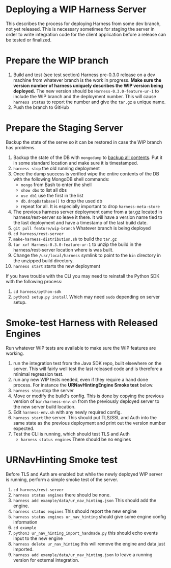 # Deploying a WIP Harness Server

This describes the process for deploying Harness from some dev branch, not yet released. This is necessary sometimes for staging the server in order to write integration code for the client application before a release can be tested or finalized.

# Prepare the WIP branch

 1. Build and test (see test section) Harness pre-0.3.0 release on a dev machine from whatever branch is the work in progress. **Make sure the version number of harness uniquely describes the WIP version being deployed.** The new version should be `Harness-0.3.0-feature-ur-1` to include the WIP branch and the deployment number. This will cause `harness status` to report the number and give the `tar.gz` a unique name. 
 2. Push the branch to GitHub

# Prepare the Staging Server

Backup the state of the serve so it can be restored in case the WIP branch has problems.

 1. Backup the state of the DB with `mongodump` to [backup all contents](https://docs.mongodb.com/manual/tutorial/backup-and-restore-tools/). Put it in some standard location and make sure it is timestamped. 
 2. `harness stop` the old running deployment
 3. Once the dump success is verified wipe the entire contents of the DB with the following MongoDB shell commands:
    - `mongo` from Bash to enter the shell
    - `show dbs` to list all dbs
    - `use db1` use the first in the list
    - `db.dropDatabase()` to drop the used db
    - repeat for all. It is especially important to drop `harness-meta-store`
 4. The previous harness server deployment came from a tar.gz located in harness/rest-server so leave it there. It will have a version name tied to the last deployment and have a timestamp of the last build date.
 5. `git pull feature/wip-branch` Whatever branch is being deployed
 6. `cd harness/rest-server`
 7. `make-harness-distribution.sh` to build the `tar.gz` 
 7. `tar xvf Harness-0.3.0-feature-ur-1` to unzip the build in the harness/rest-server location where is was built.
 8. Change the `/usr/local/harness` symlink to point to the `bin` directory in the unzipped build directory.
 9. `harness start` starts the new deployment

If you have trouble with the CLI you may need to reinstall the Python SDK with the following process:

 1. `cd harness/python-sdk`
 2. `python3 setup.py install` Which may need `sudo` depending on server setup.

# Smoke-test Harness with Released Engines

Run whatever WIP tests are available to make sure the WIP features are working.

 1. run the integration test from the Java SDK repo, built elsewhere on the server. This will fairly well test the last released code and is therefore a minimal regression test.
 2. run any new WIP tests needed, even if they require a hand done process. For instance the **URNavHintingEngine Smoke test** below.
 3. `harness stop` stop the server
 4. Move or modify the build's config. This is done by copying the previous version of `bin/harness-env.sh` from the previously deployed server to the new server build location.
 5. Edit `harness-env.sh` with any newly required config.
 6. `harness start` the server. This should put TLS/SSL and Auth into the same state as the previous deployment and print out the version number expected.
 7. Test the CLI is running, which should test TLS and Auth
    - `harness status engines` There should be no engines    

# URNavHinting Smoke test 

Before TLS and Auth are enabled but while the newly deployed WIP server is running, perform a simple smoke test of the server.

 1. `cd harness/rest-server`
 2. `harness status engines` there should be none.
 3. `harness add example/data/ur_nav_hinting.json` This should add the engine.
 4. `harness status engines` This should report the new engine
 5. `harness status engines ur_nav_hinting` should give some engine config information
 6. `cd example`
 7. `python3 ur_nav_hinting_import_handmade.py` this should echo events input to the new engine
 8. `harness delete ur_nav_hinting` this will remove the engine and data just imported.
 9. `harness add example/data/ur_nav_hinting.json` to leave a running version for external integration. 
